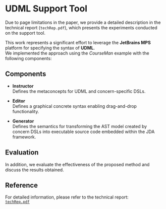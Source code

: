 # UDML Support Tool

Due to page limitations in the paper, we provide a detailed description in the technical report (`techRep.pdf`), which presents the experiments conducted on the support tool.

This work represents a significant effort to leverage the **JetBrains MPS** platform for specifying the syntax of **UDML**.  
We implemented the approach using the *CourseMan* example with the following components:

## Components

- **Instructor**  
  Defines the metaconcepts for UDML and concern-specific DSLs.  

- **Editor**  
  Defines a graphical concrete syntax enabling drag-and-drop functionality.  

- **Generator**  
  Defines the semantics for transforming the AST model created by concern DSLs into executable source code embedded within the JDA framework.  

## Evaluation
In addition, we evaluate the effectiveness of the proposed method and discuss the results obtained.

## Reference
For detailed information, please refer to the technical report:  
[`techRep.pdf`](./techRep.pdf)

